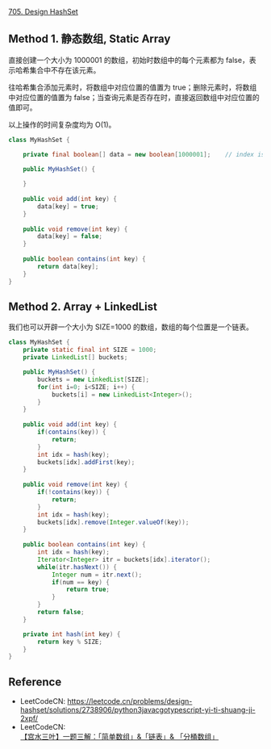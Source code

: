 [705. Design HashSet](https://leetcode.com/problems/design-hashset/)


## Method 1. 静态数组, Static Array
直接创建一个大小为 1000001 的数组，初始时数组中的每个元素都为 false，表示哈希集合中不存在该元素。

往哈希集合添加元素时，将数组中对应位置的值置为 true；删除元素时，将数组中对应位置的值置为 false；当查询元素是否存在时，直接返回数组中对应位置的值即可。

以上操作的时间复杂度均为 O(1)。

```java
class MyHashSet {

    private final boolean[] data = new boolean[1000001];    // index is the value

    public MyHashSet() {
        
    }
    
    public void add(int key) {
        data[key] = true;
    }
    
    public void remove(int key) {
        data[key] = false;
    }
    
    public boolean contains(int key) {
        return data[key];
    }
}
```


## Method 2. Array + LinkedList
我们也可以开辟一个大小为 SIZE=1000 的数组，数组的每个位置是一个链表。
```java
class MyHashSet {
    private static final int SIZE = 1000;
    private LinkedList[] buckets;

    public MyHashSet() {
        buckets = new LinkedList[SIZE];
        for(int i=0; i<SIZE; i++) {
            buckets[i] = new LinkedList<Integer>();
        }
    }
    
    public void add(int key) {
        if(contains(key)) {
            return;
        }
        int idx = hash(key);
        buckets[idx].addFirst(key);
    }
    
    public void remove(int key) {
        if(!contains(key)) {
            return;
        }
        int idx = hash(key);
        buckets[idx].remove(Integer.valueOf(key));
    }
    
    public boolean contains(int key) {
        int idx = hash(key);
        Iterator<Integer> itr = buckets[idx].iterator();
        while(itr.hasNext()) {
            Integer num = itr.next();
            if(num == key) {
                return true;
            }
        }
        return false;
    }

    private int hash(int key) {
        return key % SIZE;
    }
}
```


## Reference
* LeetCodeCN: https://leetcode.cn/problems/design-hashset/solutions/2738906/python3javacgotypescript-yi-ti-shuang-ji-2xpf/
* LeetCodeCN: [【宫水三叶】一题三解：「简单数组」&「链表」& 「分桶数组」](https://leetcode.cn/problems/design-hashset/solutions/1/yi-ti-san-jie-jian-dan-shu-zu-lian-biao-nj3dg/)

